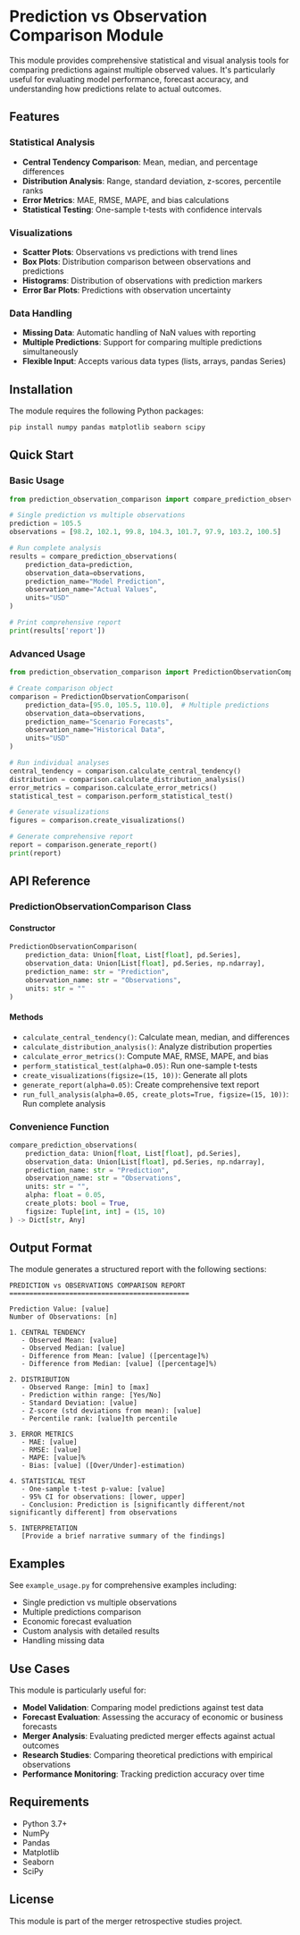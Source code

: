 # Prediction vs Observation Comparison Module

This module provides comprehensive statistical and visual analysis tools for comparing predictions against multiple observed values. It's particularly useful for evaluating model performance, forecast accuracy, and understanding how predictions relate to actual outcomes.

## Features

### Statistical Analysis
- **Central Tendency Comparison**: Mean, median, and percentage differences
- **Distribution Analysis**: Range, standard deviation, z-scores, percentile ranks
- **Error Metrics**: MAE, RMSE, MAPE, and bias calculations
- **Statistical Testing**: One-sample t-tests with confidence intervals

### Visualizations
- **Scatter Plots**: Observations vs predictions with trend lines
- **Box Plots**: Distribution comparison between observations and predictions
- **Histograms**: Distribution of observations with prediction markers
- **Error Bar Plots**: Predictions with observation uncertainty

### Data Handling
- **Missing Data**: Automatic handling of NaN values with reporting
- **Multiple Predictions**: Support for comparing multiple predictions simultaneously
- **Flexible Input**: Accepts various data types (lists, arrays, pandas Series)

## Installation

The module requires the following Python packages:
```bash
pip install numpy pandas matplotlib seaborn scipy
```

## Quick Start

### Basic Usage

```python
from prediction_observation_comparison import compare_prediction_observations

# Single prediction vs multiple observations
prediction = 105.5
observations = [98.2, 102.1, 99.8, 104.3, 101.7, 97.9, 103.2, 100.5]

# Run complete analysis
results = compare_prediction_observations(
    prediction_data=prediction,
    observation_data=observations,
    prediction_name="Model Prediction",
    observation_name="Actual Values",
    units="USD"
)

# Print comprehensive report
print(results['report'])
```

### Advanced Usage

```python
from prediction_observation_comparison import PredictionObservationComparison

# Create comparison object
comparison = PredictionObservationComparison(
    prediction_data=[95.0, 105.5, 110.0],  # Multiple predictions
    observation_data=observations,
    prediction_name="Scenario Forecasts",
    observation_name="Historical Data",
    units="USD"
)

# Run individual analyses
central_tendency = comparison.calculate_central_tendency()
distribution = comparison.calculate_distribution_analysis()
error_metrics = comparison.calculate_error_metrics()
statistical_test = comparison.perform_statistical_test()

# Generate visualizations
figures = comparison.create_visualizations()

# Generate comprehensive report
report = comparison.generate_report()
print(report)
```

## API Reference

### PredictionObservationComparison Class

#### Constructor
```python
PredictionObservationComparison(
    prediction_data: Union[float, List[float], pd.Series],
    observation_data: Union[List[float], pd.Series, np.ndarray],
    prediction_name: str = "Prediction",
    observation_name: str = "Observations",
    units: str = ""
)
```

#### Methods

- `calculate_central_tendency()`: Calculate mean, median, and differences
- `calculate_distribution_analysis()`: Analyze distribution properties
- `calculate_error_metrics()`: Compute MAE, RMSE, MAPE, and bias
- `perform_statistical_test(alpha=0.05)`: Run one-sample t-tests
- `create_visualizations(figsize=(15, 10))`: Generate all plots
- `generate_report(alpha=0.05)`: Create comprehensive text report
- `run_full_analysis(alpha=0.05, create_plots=True, figsize=(15, 10))`: Run complete analysis

### Convenience Function

```python
compare_prediction_observations(
    prediction_data: Union[float, List[float], pd.Series],
    observation_data: Union[List[float], pd.Series, np.ndarray],
    prediction_name: str = "Prediction",
    observation_name: str = "Observations",
    units: str = "",
    alpha: float = 0.05,
    create_plots: bool = True,
    figsize: Tuple[int, int] = (15, 10)
) -> Dict[str, Any]
```

## Output Format

The module generates a structured report with the following sections:

```
PREDICTION vs OBSERVATIONS COMPARISON REPORT
=============================================

Prediction Value: [value]
Number of Observations: [n]

1. CENTRAL TENDENCY
   - Observed Mean: [value]
   - Observed Median: [value]
   - Difference from Mean: [value] ([percentage]%)
   - Difference from Median: [value] ([percentage]%)

2. DISTRIBUTION
   - Observed Range: [min] to [max]
   - Prediction within range: [Yes/No]
   - Standard Deviation: [value]
   - Z-score (std deviations from mean): [value]
   - Percentile rank: [value]th percentile

3. ERROR METRICS
   - MAE: [value]
   - RMSE: [value]
   - MAPE: [value]%
   - Bias: [value] ([Over/Under]-estimation)

4. STATISTICAL TEST
   - One-sample t-test p-value: [value]
   - 95% CI for observations: [lower, upper]
   - Conclusion: Prediction is [significantly different/not significantly different] from observations

5. INTERPRETATION
   [Provide a brief narrative summary of the findings]
```

## Examples

See `example_usage.py` for comprehensive examples including:
- Single prediction vs multiple observations
- Multiple predictions comparison
- Economic forecast evaluation
- Custom analysis with detailed results
- Handling missing data

## Use Cases

This module is particularly useful for:

- **Model Validation**: Comparing model predictions against test data
- **Forecast Evaluation**: Assessing the accuracy of economic or business forecasts
- **Merger Analysis**: Evaluating predicted merger effects against actual outcomes
- **Research Studies**: Comparing theoretical predictions with empirical observations
- **Performance Monitoring**: Tracking prediction accuracy over time

## Requirements

- Python 3.7+
- NumPy
- Pandas
- Matplotlib
- Seaborn
- SciPy

## License

This module is part of the merger retrospective studies project.
